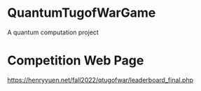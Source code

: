 # QuantumTugofWarGame
A quantum computation project

# Competition Web Page
https://henryyuen.net/fall2022/qtugofwar/leaderboard_final.php
